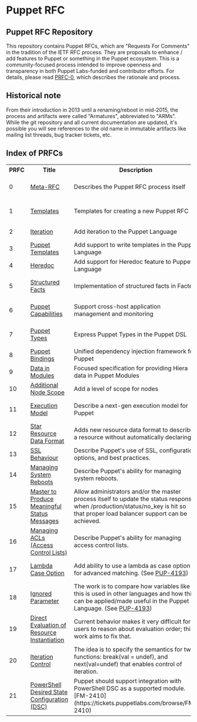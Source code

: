 Puppet RFC
===

Puppet RFC Repository
---------------------

This repository contains Puppet RFCs, which are "Requests For Comments" in the tradition of the IETF 
RFC process. They are proposals to enhance / add features to Puppet or something in the Puppet 
ecosystem. This is a community-focused process intended to improve openness and transparency in both 
Puppet Labs-funded and contributor efforts. For details, please read [PRFC-0](prfc-0.prfc/index.md), 
which describes the rationale and process.

Historical note
---------------

From their introduction in 2013 until a renaming/reboot in mid-2015, the process and artifacts were 
called "Armatures", abbreviated to "ARMs". While the git repository and all current documentation 
are updated, it's possible you will see references to the old name in immutable artifacts like 
mailing list threads, bug tracker tickets, etc.

Index of PRFCs
-------------
<table>
<tr>
  <th>PRFC</th>
  <th>Title</th>
  <th>Description</th>
  <th>Revision</th>
  <th>Date</th>
  <th>State</th>
</tr>
<tr>
  <td>0</td>
  <td><a href="prfc-0.prfc/prfc.md">Meta-RFC</a></td>
  <td>Describes the Puppet RFC process itself</td>
  <td>1.0.0</td>
  <td>March 26, 2013</td>
  <td>Completed</td>
</tr><tr>
  <td>1</td>
  <td><a href="prfc-1.templates/templates">Templates</a></td>
  <td>Templates for creating a new Puppet RFC</td>
  <td>1.0.0</td>
  <td>March 26, 2013</td>
  <td>Completed</td>
</tr><tr>
  <td>2</td>
  <td><a href="prfc-2.iteration/index.md">Iteration</a></td>
  <td>Add iteration to the Puppet Language</td>
  <td>2.0.0</td>
  <td>Oct 24, 2013</td>
  <td>Completed</td>
</tr><tr>
  <td>3</td>
  <td><a href="prfc-3.puppet_templates/index.md">Puppet Templates</a></td>
  <td>Add support to write templates in the Puppet Language</td>
  <td>1.0.0</td>
  <td>May 1, 2013</td>
  <td>Submitted<br/><a href="https://groups.google.com/d/topic/puppet-dev/HZXt_G0nZLE">Discuss</a></td>
</tr><tr>
  <td>4</td>
  <td><a href="prfc-4.heredoc/index.md">Heredoc</a></td>
  <td>Add support for Heredoc feature to Puppet Language</td>
  <td>2.0.0</td>
  <td>April 23, 2013</td>
  <td>Submitted<br><a href="https://groups.google.com/d/topic/puppet-dev/mrYmTa_2L6M">Discuss</a></td>
</tr><tr>
  <td>5</td>
  <td><a href="prfc-5.structured_facts/index.md">Structured Facts</a></td>
  <td>Implementation of structured facts in Facter</td>
  <td>0.0.1</td>
  <td>February 25, 2013</td>
  <td>Draft</td>
</tr><tr>
  <td>6</td>
  <td><a href="prfc-6.capabilities/index.md">Puppet Capabilities</a></td>
  <td>Support cross-host application management and monitoring</td>
  <td>1.0.0</td>
  <td>February 20, 2013</td>
  <td>Draft</td>
</tr><tr>
  <td>7</td>
  <td><a href="prfc-7.puppet_types/index.md">Puppet Types</a></td>
  <td>Express Puppet Types in the Puppet DSL</td>
  <td>0.0.0</td>
  <td>February 26, 2013</td>
  <td>Draft</td>
</tr><tr>
  <td>8</td>
  <td><a href="prfc-8.puppet_bindings/index.md">Puppet Bindings</a></td>
  <td>Unified dependency injection framework for Puppet</td>
  <td>0.0.1</td>
  <td>June 1, 2013</td>
  <td>Draft<br><a href="https://groups.google.com/d/topic/puppet-dev/ITIqQrEY9ZY/discussion">Discuss</a></td>
</tr><tr>
  <td>9</td>
  <td><a href="prfc-9.data_in_modules/index.md">Data in Modules</a></td>
  <td>Focused specification for providing Hiera data in Puppet Modules</td>
  <td>0.0.2</td>
  <td>Aug 16, 2013</td>
  <td>Draft</td>
</tr><tr>
  <td>10</td>
  <td><a href="prfc-10.additional_node_scope/index.md">Additional Node Scope</a></td>
  <td>Add a level of scope for nodes</td>
  <td>0.0.0</td>
  <td>March 1, 2013</td>
  <td>New</td>
</tr>
</tr><tr>
  <td>11</td>
  <td><a href="prfc-11.execution_model/index.md">Execution Model</a></td>
  <td>Describe a next-gen execution model for Puppet</td>
  <td>0.0.2</td>
  <td>March 22, 2013</td>
  <td>New</td>
</tr><tr>
  <td>12</td>
  <td><a href="prfc-12.star_resource_data_type/index.md">Star Resource Data Format</a></td>
  <td>Adds new resource data format to describe a resource without automatically declaring it</td>
  <td>0.0.1</td>
  <td>April 1, 2013</td>
  <td>New</td>
</tr><tr>
  <td>13</td>
  <td><a href="prfc-13.ssl_behaviour/index.md">SSL Behaviour</a></td>
  <td>Describe Puppet's use of SSL, configuration options, and best practices.</td>
  <td>0.0.1</td>
  <td>April 17, 2013</td>
  <td>New</td>
</tr><tr>
  <td>14</td>
  <td><a href="prfc-14.reboot/index.md">Managing System Reboots</a></td>
  <td>Describe Puppet's ability for managing system reboots.</td>
  <td>0.0.1</td>
  <td>April 17, 2013</td>
  <td>New - <a href="https://groups.google.com/forum/?fromgroups=#!topic/puppet-dev/5QFelBbbAMw">Discuss</a></td>
</tr><tr>
    <td>15</td>
    <td><a href="prfc-15.master_status/index.md">Master to Produce Meaningful Status Messages</a></td>
    <td>Allow administrators and/or the master process itself to update the status response when 
    /production/status/no_key is hit so that proper load balancer support can be achieved.</td>
    <td>0.0.1</td>
    <td>August 21, 2013</td>
    <td>New - <a
    href="https://groups.google.com/forum/?fromgroups=#!topic/puppet-dev/5QFelBbbAMw">Discuss</a></td>
</tr><tr>
    <td>16</td>
    <td><a href="prfc-16.acls/index.md">Managing ACLs (Access Control Lists)</a></td>
    <td>Describe Puppet's ability for managing access control lists.  </td>
    <td>0.0.1</td>
    <td>October 25, 2013</td>
    <td>New - <a href="https://groups.google.com/forum/#!topic/puppet-dev/9xq-oFWSqXo">Discuss</a></td>
</tr><tr>
    <td>17</td>
    <td><a href="prfc-17.lambda_in_case/index.md">Lambda Case Option</a></td>
    <td>Add ability to use a lambda as case option for advanced matching. (See <a href="https://tickets.puppetlabs.com/browse/PUP-4193">PUP-4193</a>)</td>
    <td>0.0.0</td>
    <td>-</td>
    <td>New. <a href="https://groups.google.com/forum/#!topic/puppet-dev/">Discuss TBD</a></td>
</tr><tr>
    <td>18</td>
    <td><a href="prfc-18.ignored_parameter/index.md">Ignored Parameter</a></td>
    <td>The work is to compare how variables like this is used in other languages and how this can be applied/made useful in the Puppet Language. (See <a href="https://tickets.puppetlabs.com/browse/PUP-4193">PUP-4193</a>)</td>
    <td>0.0.0</td>
    <td>-</td>
    <td>New. <a href="https://groups.google.com/forum/#!topic/puppet-dev/">Discuss TBD</a></td>
</tr><tr>
    <td>19</td>
    <td><a href="prfc-19.direct_eval/index.md">Direct Evaluation of Resource Instantiation</a></td>
    <td>Current behavior makes it very difficult for users to reason about evaluation order; this work aims to fix that.</td>
    <td>0.0.1</td>
    <td>-</td>
    <td>New. <a href="https://groups.google.com/forum/#!topic/puppet-dev/">Discuss TBD</a></td>
</tr><tr>
    <td>20</td>
    <td><a href="prfc-20.iteration_control/index.md">Iteration Control</a></td>
    <td>The idea is to specify the semantics for two functions: break(val = undef), and next(val=undef) that enables control of iteration.</td>
    <td>0.0.1</td>
    <td>-</td>
    <td>New. <a href="https://groups.google.com/forum/#!topic/puppet-dev/">Discuss TBD</a></td>
</tr><tr>
    <td>21</td>
    <td><a href="prfc-21.dsc/index.md">PowerShell Desired State Configuration (DSC)</a></td>
    <td>Puppet should support integration with PowerShell DSC as a supported module. [FM-2410](https://tickets.puppetlabs.com/browse/FM-2410) </td>
    <td>0.0.1</td>
    <td>-</td>
    <td>New. <a href="https://groups.google.com/forum/#!topic/puppet-dev/">Discuss TBD</a></td>
</tr>
</table>